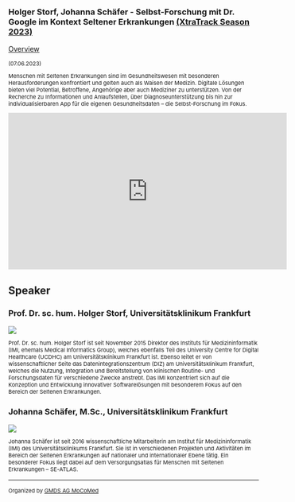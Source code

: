 ### Holger Storf, Johanna Schäfer - Selbst-Forschung mit Dr. Google im Kontext Seltener Erkrankungen [(XtraTrack Season 2023)](XtraTracksOverview)

[Overview](XtraTracksOverview)

<p style="font-size:11px">(07.06.2023)</p>

<p style="font-size:11px">Menschen mit Seltenen Erkrankungen sind im Gesundheitswesen mit besonderen Herausforderungen konfrontiert und gelten auch als Waisen der Medizin. Digitale Lösungen bieten viel Potential, Betroffene, Angehörige aber auch Mediziner zu unterstützen. Von der Recherche zu Informationen und Anlaufstellen, über Diagnoseunterstützung bis hin zur individualisierbaren App für die eigenen Gesundheitsdaten – die Selbst-Forschung im Fokus.</p>

<!-- Once the Video is recorded -->
<center><iframe width="560" height="315" src="https://www.youtube-nocookie.com/embed/QodBWUx59AU?si=2SiNW0U4N9aNkWCv" title="YouTube video player" frameborder="0" allow="accelerometer; autoplay; clipboard-write; encrypted-media; gyroscope; picture-in-picture; web-share" referrerpolicy="strict-origin-when-cross-origin" allowfullscreen></iframe></center>

<!-- [Register now](/2024/XtraTrackOverview) to secure your spot in the lectures and receive a calendar invitation including the access link.-->

<!-- [Join Us Life](/2024/XtraTrackOverview) to secure your spot in the lectures and receive a calendar invitation including the access link.-->

## Speaker

### Prof. Dr. sc. hum. Holger Storf, Universitätsklinikum Frankfurt
<img src="/images/??/USER.jpg?raw=true"/>

<p style="font-size:11px">Prof. Dr. sc. hum. Holger Storf ist seit November 2015 Direktor des Instituts für Medizininformatik (IMI, ehemals Medical Informatics Group), welches ebenfalls Teil des University Centre for Digital Healthcare (UCDHC) am Universitätsklinikum Frankfurt ist. Ebenso leitet er von wissenschaftlicher Seite das Datenintegrationszentrum (DIZ) am Universitätsklinikum Frankfurt, welches die Nutzung, Integration und Bereitstellung von klinischen Routine- und Forschungsdaten für verschiedene Zwecke anstrebt. Das IMI konzentriert sich auf die Konzeption und Entwicklung innovativer Softwarelösungen mit besonderem Fokus auf den Bereich der Seltenen Erkrankungen.
</p>

### Johanna Schäfer, M.Sc., Universitätsklinikum Frankfurt
<img src="/images/??/USER.jpg?raw=true"/>

<p style="font-size:11px"> Johanna Schäfer ist seit 2016 wissenschaftliche Mitarbeiterin am Institut für Medizininformatik (IMI) des Universitätsklinikums Frankfurt. Sie ist in verschiedenen Projekten und Aktivitäten im Bereich der Seltenen Erkrankungen auf nationaler und internationaler Ebene tätig. Ein besonderer Fokus liegt dabei auf dem Versorgungsatlas für Menschen mit Seltenen Erkrankungen – SE-ATLAS.</p>

<!-- second speaker-->
<!--
### Speaker Name
<img src="/images/??/USER.jpg?raw=true"/>

<p style="font-size:11px">CV</p>-->

---
<p style="font-size:11px">Organized by <a href="http://mocomed.de">GMDS AG MoCoMed</a></p>
